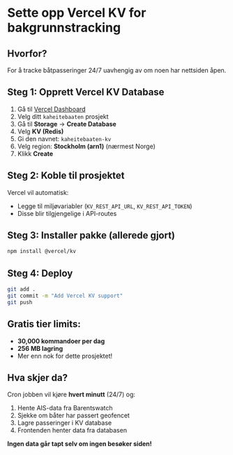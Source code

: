 # Sette opp Vercel KV for bakgrunnstracking

## Hvorfor?
For å tracke båtpasseringer 24/7 uavhengig av om noen har nettsiden åpen.

## Steg 1: Opprett Vercel KV Database

1. Gå til [Vercel Dashboard](https://vercel.com/dashboard)
2. Velg ditt `kaheitebaaten` prosjekt
3. Gå til **Storage** → **Create Database**
4. Velg **KV (Redis)**
5. Gi den navnet: `kaheitebaaten-kv`
6. Velg region: **Stockholm (arn1)** (nærmest Norge)
7. Klikk **Create**

## Steg 2: Koble til prosjektet

Vercel vil automatisk:
- Legge til miljøvariabler (`KV_REST_API_URL`, `KV_REST_API_TOKEN`)
- Disse blir tilgjengelige i API-routes

## Steg 3: Installer pakke (allerede gjort)

```bash
npm install @vercel/kv
```

## Steg 4: Deploy

```bash
git add .
git commit -m "Add Vercel KV support"
git push
```

## Gratis tier limits:
- **30,000 kommandoer per dag**
- **256 MB lagring**
- Mer enn nok for dette prosjektet!

## Hva skjer da?

Cron jobben vil kjøre **hvert minutt** (24/7) og:
1. Hente AIS-data fra Barentswatch
2. Sjekke om båter har passert geofencet
3. Lagre passeringer i KV database
4. Frontenden henter data fra databasen

**Ingen data går tapt selv om ingen besøker siden!**
